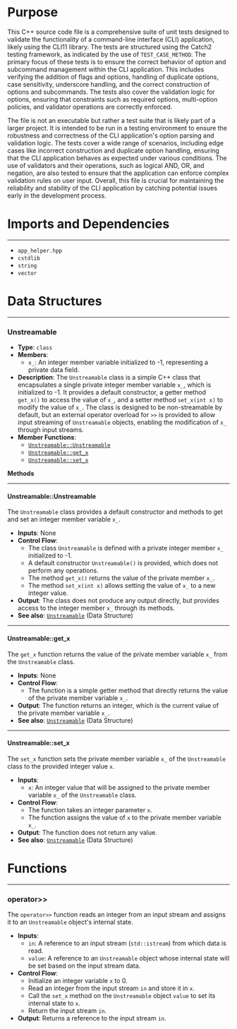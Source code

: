 # Purpose
This C++ source code file is a comprehensive suite of unit tests designed to validate the functionality of a command-line interface (CLI) application, likely using the CLI11 library. The tests are structured using the Catch2 testing framework, as indicated by the use of `TEST_CASE_METHOD`. The primary focus of these tests is to ensure the correct behavior of option and subcommand management within the CLI application. This includes verifying the addition of flags and options, handling of duplicate options, case sensitivity, underscore handling, and the correct construction of options and subcommands. The tests also cover the validation logic for options, ensuring that constraints such as required options, multi-option policies, and validator operations are correctly enforced.

The file is not an executable but rather a test suite that is likely part of a larger project. It is intended to be run in a testing environment to ensure the robustness and correctness of the CLI application's option parsing and validation logic. The tests cover a wide range of scenarios, including edge cases like incorrect construction and duplicate option handling, ensuring that the CLI application behaves as expected under various conditions. The use of validators and their operations, such as logical AND, OR, and negation, are also tested to ensure that the application can enforce complex validation rules on user input. Overall, this file is crucial for maintaining the reliability and stability of the CLI application by catching potential issues early in the development process.
# Imports and Dependencies

---
- `app_helper.hpp`
- `cstdlib`
- `string`
- `vector`


# Data Structures

---
### Unstreamable<!-- {{#data_structure:Unstreamable}} -->
- **Type**: `class`
- **Members**:
    - `x_`: An integer member variable initialized to -1, representing a private data field.
- **Description**: The `Unstreamable` class is a simple C++ class that encapsulates a single private integer member variable `x_`, which is initialized to -1. It provides a default constructor, a getter method `get_x()` to access the value of `x_`, and a setter method `set_x(int x)` to modify the value of `x_`. The class is designed to be non-streamable by default, but an external operator overload for `>>` is provided to allow input streaming of `Unstreamable` objects, enabling the modification of `x_` through input streams.
- **Member Functions**:
    - [`Unstreamable::Unstreamable`](#UnstreamableUnstreamable)
    - [`Unstreamable::get_x`](#Unstreamableget_x)
    - [`Unstreamable::set_x`](#Unstreamableset_x)

**Methods**

---
#### Unstreamable::Unstreamable<!-- {{#callable:Unstreamable::Unstreamable}} -->
The `Unstreamable` class provides a default constructor and methods to get and set an integer member variable `x_`.
- **Inputs**: None
- **Control Flow**:
    - The class `Unstreamable` is defined with a private integer member `x_` initialized to -1.
    - A default constructor `Unstreamable()` is provided, which does not perform any operations.
    - The method `get_x()` returns the value of the private member `x_`.
    - The method `set_x(int x)` allows setting the value of `x_` to a new integer value.
- **Output**: The class does not produce any output directly, but provides access to the integer member `x_` through its methods.
- **See also**: [`Unstreamable`](#Unstreamable)  (Data Structure)


---
#### Unstreamable::get\_x<!-- {{#callable:Unstreamable::get_x}} -->
The `get_x` function returns the value of the private member variable `x_` from the `Unstreamable` class.
- **Inputs**: None
- **Control Flow**:
    - The function is a simple getter method that directly returns the value of the private member variable `x_`.
- **Output**: The function returns an integer, which is the current value of the private member variable `x_`.
- **See also**: [`Unstreamable`](#Unstreamable)  (Data Structure)


---
#### Unstreamable::set\_x<!-- {{#callable:Unstreamable::set_x}} -->
The `set_x` function sets the private member variable `x_` of the `Unstreamable` class to the provided integer value `x`.
- **Inputs**:
    - `x`: An integer value that will be assigned to the private member variable `x_` of the `Unstreamable` class.
- **Control Flow**:
    - The function takes an integer parameter `x`.
    - The function assigns the value of `x` to the private member variable `x_`.
- **Output**: The function does not return any value.
- **See also**: [`Unstreamable`](#Unstreamable)  (Data Structure)



# Functions

---
### operator>><!-- {{#callable:operator>>}} -->
The `operator>>` function reads an integer from an input stream and assigns it to an `Unstreamable` object's internal state.
- **Inputs**:
    - `in`: A reference to an input stream (`std::istream`) from which data is read.
    - `value`: A reference to an `Unstreamable` object whose internal state will be set based on the input stream data.
- **Control Flow**:
    - Initialize an integer variable `x` to 0.
    - Read an integer from the input stream `in` and store it in `x`.
    - Call the `set_x` method on the `Unstreamable` object `value` to set its internal state to `x`.
    - Return the input stream `in`.
- **Output**: Returns a reference to the input stream `in`.


